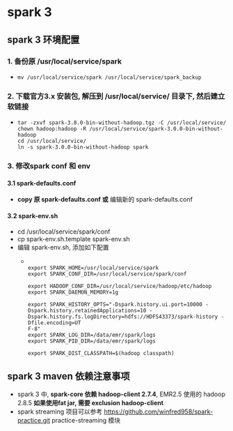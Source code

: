# spark 3 
## spark 3 环境配置
### 1. 备份原 /usr/local/service/spark
- ```shell script
  mv /usr/local/service/spark /usr/local/service/spark_backup
  ```
### 2. 下载官方3.x 安装包, 解压到 /usr/local/service/ 目录下, 然后建立软链接
- ```shell script
  tar -zxvf spark-3.0.0-bin-without-hadoop.tgz -C /usr/local/service/
  chown hadoop:hadoop -R /usr/local/service/spark-3.0.0-bin-without-hadoop
  cd /usr/local/service/
  ln -s spark-3.0.0-bin-without-hadoop spark
  ```
### 3. 修改spark conf 和 env
#### 3.1 spark-defaults.conf
- **copy 原 spark-defaults.conf 或** 编辑新的 spark-defaults.conf
#### 3.2 spark-env.sh
- cd /usr/local/service/spark/conf
- cp spark-env.sh.template spark-env.sh
- 编辑 spark-env.sh, 添加如下配置
  - ```text
    
    export SPARK_HOME=/usr/local/service/spark
    export SPARK_CONF_DIR=/usr/local/service/spark/conf
    
    export HADOOP_CONF_DIR=/usr/local/service/hadoop/etc/hadoop
    export SPARK_DAEMON_MEMORY=1g
    
    export SPARK_HISTORY_OPTS="-Dspark.history.ui.port=10000 -Dspark.history.retainedApplications=10 -Dspark.history.fs.logDirectory=hdfs://HDFS43373/spark-history -Dfile.encoding=UT
    F-8"
    export SPARK_LOG_DIR=/data/emr/spark/logs
    export SPARK_PID_DIR=/data/emr/spark/logs
    
    export SPARK_DIST_CLASSPATH=$(hadoop classpath)
    ```
## spark 3 maven 依赖注意事项
- spark 3 中, **spark-core 依赖 hadoop-client 2.7.4**, EMR2.5 使用的 hadoop 2.8.5 **如果使用fat jar, 需要 exclusion hadoop-client**
- spark streaming 项目可以参考 https://github.com/winfred958/spark-practice.git practice-streaming 模块